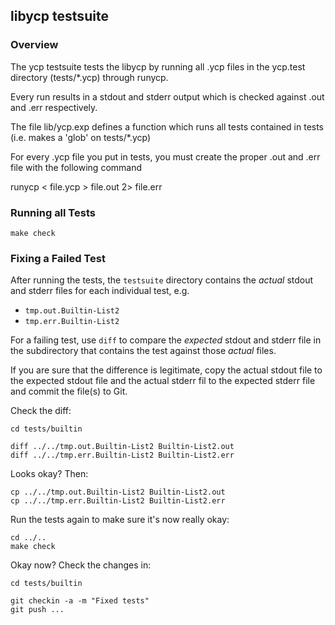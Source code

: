 ## libycp testsuite

### Overview

The ycp testsuite tests the libycp by running all .ycp files in
the ycp.test directory (tests/*.ycp) through runycp.

Every run results in a stdout and stderr output which is
checked against .out and .err respectively.

The file lib/ycp.exp defines a function which runs all tests
contained in tests (i.e. makes a 'glob' on tests/*.ycp)

For every .ycp file you put in tests, you must create the proper
.out and .err file with the following command

runycp < file.ycp > file.out 2> file.err



### Running all Tests

```
make check
```


### Fixing a Failed Test

After running the tests, the `testsuite` directory contains the _actual_ stdout
and stderr files for each individual test, e.g.

- `tmp.out.Builtin-List2`
- `tmp.err.Builtin-List2`

For a failing test, use `diff` to compare the _expected_ stdout and stderr file
in the subdirectory that contains the test against those _actual_ files.

If you are sure that the difference is legitimate, copy the actual stdout file
to the expected stdout file and the actual stderr fil to the expected stderr
file and commit the file(s) to Git.

Check the diff:

```
cd tests/builtin

diff ../../tmp.out.Builtin-List2 Builtin-List2.out
diff ../../tmp.err.Builtin-List2 Builtin-List2.err
```

Looks okay? Then:

```
cp ../../tmp.out.Builtin-List2 Builtin-List2.out
cp ../../tmp.err.Builtin-List2 Builtin-List2.err
```

Run the tests again to make sure it's now really okay:

```
cd ../..
make check
```

Okay now? Check the changes in:

```
cd tests/builtin

git checkin -a -m "Fixed tests"
git push ...
```


